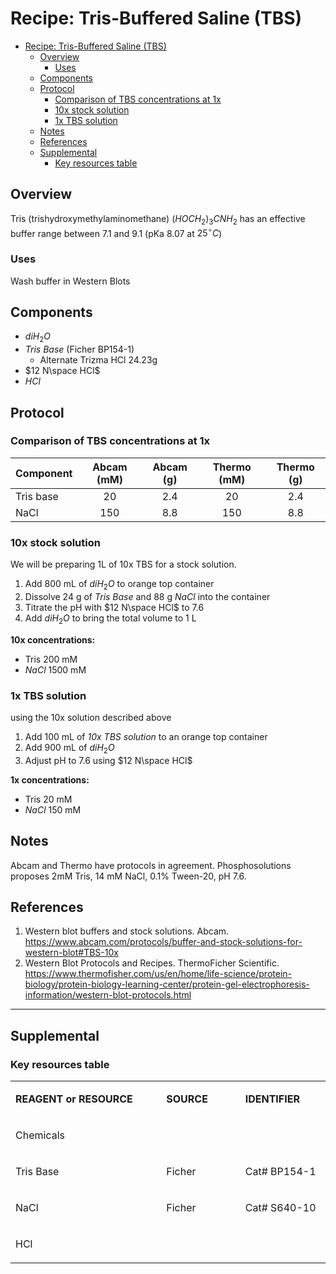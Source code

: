 # Recipe: Tris-Buffered Saline (TBS)

- [Recipe: Tris-Buffered Saline (TBS)](#recipe-tris-buffered-saline-tbs)
  - [Overview](#overview)
    - [Uses](#uses)
  - [Components](#components)
  - [Protocol](#protocol)
    - [Comparison of TBS concentrations at 1x](#comparison-of-tbs-concentrations-at-1x)
    - [10x stock solution](#10x-stock-solution)
    - [1x TBS solution](#1x-tbs-solution)
  - [Notes](#notes)
  - [References](#references)
  - [Supplemental](#supplemental)
    - [Key resources table](#key-resources-table)

## Overview
Tris (trishydroxymethylaminomethane) $(HOCH_2)_3CNH_2$ has an effective buffer range between 7.1 and 9.1 (pKa 8.07 at $25 ^\circ C$)

### Uses
Wash buffer in Western Blots

## Components
- $diH_2O$
- *Tris Base* (Ficher BP154-1)
  - Alternate Trizma HCl 24.23g
- $12 N\space HCl$
- $HCl$

## Protocol

### Comparison of TBS concentrations at 1x

| Component      | Abcam (mM) | Abcam (g) | Thermo (mM)| Thermo (g)|
| ----------- |  :----:  |  :----: |  :----:  |  :----: |
| Tris base|20|2.4|20|2.4|
| NaCl|150|8.8|150|8.8|


### 10x stock solution
We will be preparing 1L of 10x TBS for a stock solution.

1. Add 800 mL of $diH_2O$ to orange top container
2. Dissolve 24 g of *Tris Base* and 88 g $NaCl$ into the container
3. Titrate the pH with $12 N\space HCl$ to 7.6
4. Add $diH_2O$ to bring the total volume to 1 L


**10x concentrations:**
- Tris 200 mM
- $NaCl$ 1500 mM
  

### 1x TBS solution
using the 10x solution described above

1. Add 100 mL of *10x TBS solution* to an orange top container
2. Add 900 mL of $diH_2O$
3. Adjust pH to 7.6 using $12 N\space HCl$

**1x concentrations:**
- Tris 20 mM
- $NaCl$ 150 mM
  
## Notes
Abcam and Thermo have protocols in agreement. Phosphosolutions proposes 2mM Tris, 14 mM NaCl, 0.1% Tween-20, pH 7.6. 

## References
1. Western blot buffers and stock solutions. Abcam. https://www.abcam.com/protocols/buffer-and-stock-solutions-for-western-blot#TBS-10x
2. Western Blot Protocols and Recipes. ThermoFicher Scientific. https://www.thermofisher.com/us/en/home/life-science/protein-biology/protein-biology-learning-center/protein-gel-electrophoresis-information/western-blot-protocols.html



---

## Supplemental

### Key resources table

<table>
<tbody>
<tr>
<td width="350">
  <p><strong>REAGENT or RESOURCE</strong></p>
</td>
<td width="150">
  <p><strong>SOURCE</strong></p>
</td>
<td width="150">
  <p><strong>IDENTIFIER</strong></p>
</td>
</tr>

<tr>
<td colspan="3" width="650">
  <p>Chemicals</p>
</td>
</tr>
<tr>
<td>
  <p>Tris Base</p>
</td>
<td>
  <p>Ficher</p>
</td>
<td>
  <p>Cat# BP154-1</p>
</td>
</tr>
<tr>
<td>
  <p>NaCl</p>
</td>
<td>
  <p>Ficher</p>
</td>
<td>
  <p>Cat# S640-10</p>
</td>
</tr>
<tr>
<td>
  <p>HCl</p>
</td>
<td>
  <p></p>
</td>
<td>
  <p></p>
</td>
</tr>
</tbody>
</table>

